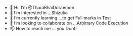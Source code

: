 - 👋 Hi, I’m @TharaBhaiDoraemon
- 👀 I’m interested in ...Shizuka
- 🌱 I’m currently learning ...to get Full marks in Test
- 💞️ I’m looking to collaborate on ...Arbitrary Code Execution
- 📫 How to reach me ... you Dont!

<!---
TharaBhaiDoraemon/TharaBhaiDoraemon is a ✨ special ✨ repository because its `README.md` (this file) appears on your GitHub profile.
So BSDK choose wisely.........

